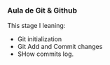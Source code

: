 ### Aula de Git & Github

This stage I leaning: 

 - Git initialization
 - Git Add and Commit changes
 - SHow commits log.